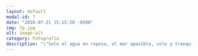 ```yaml
---
layout: default
modal-id: 7
date: "2016-07-21 15:15:30 -0500"
img: 7p.jpg
alt: image-alt
category: Fotografía
description: "\"Solo el agua en reposo, el mar apasible, solo y tranquilo.\""
---
```

